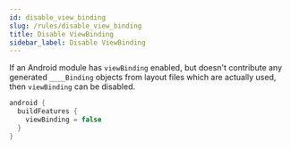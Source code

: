 ```yaml
---
id: disable_view_binding
slug: /rules/disable_view_binding
title: Disable ViewBinding
sidebar_label: Disable ViewBinding
---
```


If an Android module has `viewBinding` enabled, but doesn't contribute any generated `____Binding`
objects from layout files which are actually used, then `viewBinding` can be disabled.

```kotlin
android {
  buildFeatures {
    viewBinding = false
  }
}
```

